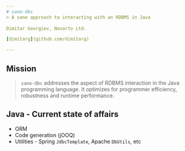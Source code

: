 ```yaml
---
# sane-dbc
> A sane approach to interacting with an RDBMS in Java
  
Dimitar Georgiev, Novarto Ltd.

[dimitarg](github.com/dimitarg)

---
```

## Mission

> `sane-dbc` addresses the aspect of RDBMS interaction in the Java programming language.
It optimizes for programmer efficiency, robustness and runtime performance.

## Java - Current state of affairs

- ORM
- Code generation (jOOQ)
- Utilities - Spring `JdbcTemplate`, Apache `DbUtils`, etc

